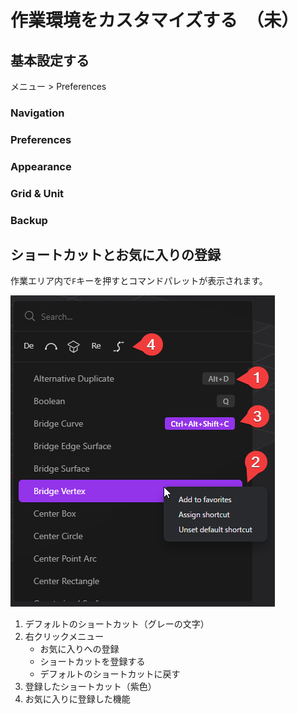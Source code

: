 # 作業環境をカスタマイズする　（未）

## 基本設定する

メニュー > Preferences

### Navigation

### Preferences

### Appearance

### Grid & Unit

### Backup

## ショートカットとお気に入りの登録

作業エリア内で`F`キーを押すとコマンドパレットが表示されます。

![F-Menu](./img/f-menu.png)

1. デフォルトのショートカット（グレーの文字）
2. 右クリックメニュー
    - お気に入りへの登録
    - ショートカットを登録する
    - デフォルトのショートカットに戻す
3. 登録したショートカット（紫色）
4. お気に入りに登録した機能
